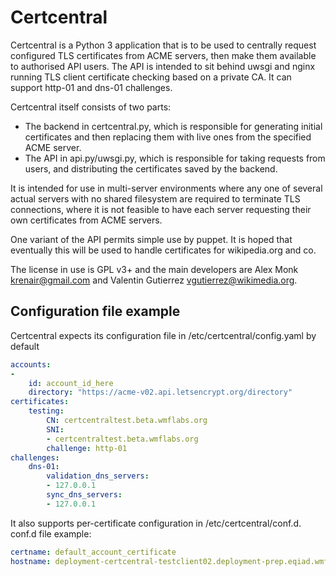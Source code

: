 # Certcentral

Certcentral is a Python 3 application that is to be used to centrally request configured TLS
certificates from ACME servers, then make them available to authorised API users. The API is
intended to sit behind uwsgi and nginx running TLS client certificate checking based on a private
CA. It can support http-01 and dns-01 challenges.

Certcentral itself consists of two parts:
* The backend in certcentral.py, which is responsible for generating initial certificates and then
  replacing them with live ones from the specified ACME server.
* The API in api.py/uwsgi.py, which is responsible for taking requests from users,
  and distributing the certificates saved by the backend.

It is intended for use in multi-server environments where any one of several actual servers with no
shared filesystem are required to terminate TLS connections, where it is not feasible to have each
server requesting their own certificates from ACME servers.

One variant of the API permits simple use by puppet.
It is hoped that eventually this will be used to handle certificates for wikipedia.org and co.

The license in use is GPL v3+ and the main developers are Alex Monk <krenair@gmail.com> and Valentin
Gutierrez <vgutierrez@wikimedia.org>.

## Configuration file example
Certcentral expects its configuration file in /etc/certcentral/config.yaml by default
```yaml
accounts:
-
    id: account_id_here
    directory: "https://acme-v02.api.letsencrypt.org/directory"
certificates:
    testing:
        CN: certcentraltest.beta.wmflabs.org
        SNI:
        - certcentraltest.beta.wmflabs.org
        challenge: http-01
challenges:
    dns-01:
        validation_dns_servers:
        - 127.0.0.1
        sync_dns_servers:
        - 127.0.0.1
```

It also supports per-certificate configuration in /etc/certcentral/conf.d. conf.d file example:
```yaml
certname: default_account_certificate
hostname: deployment-certcentral-testclient02.deployment-prep.eqiad.wmflabs
```
